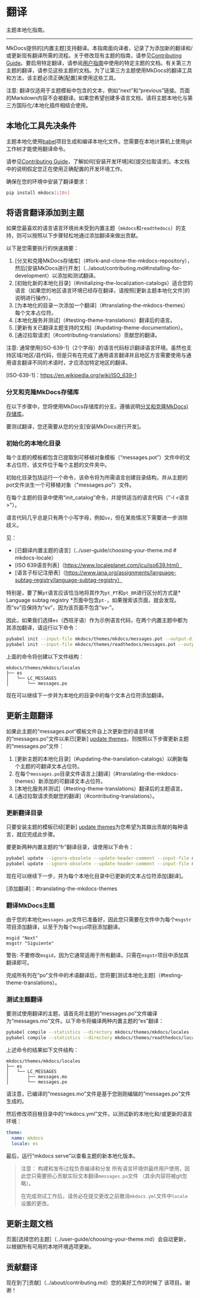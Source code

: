 # 翻译

主题本地化指南。

---

MkDocs提供的[内置主题]支持翻译。本指南面向译者，记录了为添加新的翻译和/或更新现有翻译所需的流程。关于修改现有主题的指南，请参见[Contributing Guide][update themes]。要启用特定翻译，请参阅[用户指南][built-in themes]中使用的特定主题的文档。有关第三方主题的翻译，请参见这些主题的文档。为了让第三方主题使用MkDocs的翻译工具和方法，该主题必须正确[配置]来使用这些工具。

注意:
翻译仅适用于主题模板中包含的文本，例如“next”和“previous”链接。页面的Markdown内容不会被翻译。如果您希望创建多语言文档，请将主题本地化与第三方国际化/本地化插件相结合使用。

[built-in themes]: ../user-guide/choosing-your-theme.md
[update themes]: ../about/contributing.md#submitting-changes-to-the-builtin-themes
[configured]: themes.md#supporting-theme-localizationtranslation

## 本地化工具先决条件

主题本地化使用[babel]项目生成和编译本地化文件。您需要在本地计算机上使用git工作树才能使用翻译命令。

请参见[Contributing Guide]，了解如何[安装开发环境]和[提交拉取请求]。本文档中的说明假定您正在使用正确配置的开发环境工作。

确保在您的环境中安装了翻译要求：

```bash
pip install mkdocs[i18n]
```

[babel]: https://babel.pocoo.org/en/latest/cmdline.html
[Contributing Guide]: ../about/contributing.md
[Install for Development]: ../about/contributing.md#installing-for-development
[Submit a Pull Request]: ../about/contributing.md#submitting-pull-requests

## 将语言翻译添加到主题

如果您最喜欢的语言语言环境尚未受到内置主题（`mkdocs`和`readthedocs`）的支持，则可以按照以下步骤轻松地通过添加翻译来做出贡献。

以下是您需要执行的快速摘要：

1. [分叉和克隆MkDocs存储库]（#fork-and-clone-the-mkdocs-repository），然后[安装MkDocs进行开发]（../about/contributing.md#installing-for-development）以添加和测试翻译。
2. [初始化新的本地化目录]（#initializing-the-localization-catalogs）适合您的语言（如果您的地区语言环境已经存在翻译，请按照[更新主题本地化文件]的说明进行操作）。
3. [为本地化的目录一次添加一个翻译]（#translating-the-mkdocs-themes）每个文本占位符。
4. [本地化服务并测试]（#testing-theme-translations）翻译后的语言。
5. [更新有关已翻译主题支持的文档]（#updating-theme-documentation）。
6. [通过拉取请求]（#contributing-translations）贡献您的翻译。

注意:
通常使用[ISO-639-1]（2个字母）的语言代码标识翻译语言环境。虽然也支持区域/地区/县代码，但是只有在完成了通用语言翻译并且地区方言需要使用与通用语言翻译不同的术语时，才应添加特定地区的翻译。

[ISO-639-1]：https://en.wikipedia.org/wiki/ISO_639-1

### 分叉和克隆MkDocs存储库

在以下步骤中，您将使用MkDocs存储库的分支。遵循说明[分叉和克隆MkDocs)存储库](../about/contributing.md#installing-for-development)。

要测试翻译，您还需要从您的分支[安装MkDocs进行开发]。

### 初始化的本地化目录

每个主题的模板都包含已提取到可移植对象模板（“messages.pot”）文件中的文本占位符，该文件位于每个主题的文件夹中。

初始化目录包括运行一个命令，该命令将为所需语言创建目录结构，并从主题的pot文件派生一个可移植对象（"messages.po"）文件。

在每个主题的目录中使用“init_catalog”命令，并提供适当的语言代码（"-l <语言>"）。

语言代码几乎总是只有两个小写字母，例如`sv`，但在某些情况下需要进一步消除歧义。

见：

* [已翻译内置主题的语言]（../user-guide/choosing-your-theme.md # mkdocs-locale）
* [ISO 639语言列表]（https://www.localeplanet.com/icu/iso639.html）
* [语言子标记注册表]（https://www.iana.org/assignments/language-subtag-registry/language-subtag-registry）

特别是，要了解`pt`语言应该恰当地将其作为`pt_PT`和`pt_BR`进行区分的方式是* Language subtag registry *页面中包含`pt-`，如果搜索该页面，就会发现。而“sv”应保持为“sv”，因为该页面不包含“sv-”。

因此，如果我们选择`es`（西班牙语）作为示例语言代码，在两个内置主题中都为其添加翻译，请运行以下命令：

```bash
pybabel init --input-file mkdocs/themes/mkdocs/messages.pot --output-dir mkdocs/themes/mkdocs/locales -l es
pybabel init --input-file mkdocs/themes/readthedocs/messages.pot --output-dir mkdocs/themes/readthedocs/locales -l es
```

上面的命令将创建以下文件结构：

```text
mkdocs/themes/mkdocs/locales
├── es
│   └── LC_MESSAGES
│       └── messages.po
```

现在可以继续下一步并为本地化的目录中的每个文本占位符添加翻译。

## 更新主题翻译

如果此主题的“messages.pot”模板文件自上次更新您的语言环境的“messages.po”文件以来已[更新] [update themes]，则按照以下步骤更新主题的“messages.po”文件：

1. [更新主题的本地化目录]（#updating-the-translation-catalogs）以刷新每个主题的可翻译文本占位符。
2. 在每个`messages.po`目录文件语言上[翻译]（#translating-the-mkdocs-themes）新添加的可翻译文本占位符。
3. [本地化服务并测试]（#testing-theme-translations）翻译后的主题语言。
4. [通过拉取请求贡献您的翻译]（#contributing-translations）。

### 更新翻译目录

只要安装主题的模板已经[更新] [update themes]为您希望为其做出贡献的每种语言，就应完成此步骤。

要更新两种内置主题的“fr”翻译目录，请使用以下命令：

```bash
pybabel update --ignore-obsolete --update-header-comment --input-file mkdocs/themes/mkdocs/messages.pot --output-dir mkdocs/themes/mkdocs/locales -l fr
pybabel update --ignore-obsolete --update-header-comment --input-file mkdocs/themes/readthedocs/messages.pot --output-dir mkdocs/themes/readthedocs/locales -l fr
```

现在可以继续下一步，并为每个本地化目录中已更新的文本占位符添加[翻译]。

[添加翻译]：#translating-the-mkdocs-themes

### 翻译MkDocs主题

由于您的本地化`messages.po`文件已准备好，因此您只需要在文件中为每个`msgstr`项目添加翻译，以至于为每个`msgid`项目添加翻译。

```text
msgid "Next"
msgstr "Siguiente"
```

警告:
不要修改`msgid`，因为它通常适用于所有翻译。只需在`msgstr`项目中添加其翻译即可。

完成所有列在“po”文件中的术语翻译后，您将要[测试本地化主题]（#testing-theme-translations）。

### 测试主题翻译

要测试使用翻译的主题，请首先将主题的“messages.po”文件编译为“messages.mo”文件。以下命令将编译两种内置主题的“es”翻译：

```bash
pybabel compile --statistics --directory mkdocs/themes/mkdocs/locales -l es
pybabel compile --statistics --directory mkdocs/themes/readthedocs/locales -l es
```

上述命令的结果如下文件结构：

```text
mkdocs/themes/mkdocs/locales
├── es
│   └── LC_MESSAGES
│       ├── messages.mo
│       └── messages.po
```

请注意，已编译的“messages.mo”文件是基于您刚刚编辑的“messages.po”文件生成的。

然后修改项目根目录中的“mkdocs.yml”文件，以测试新的本地化和/或更新的语言环境：

```yaml
theme:
  name: mkdocs
  locale: es
```

最后，运行“mkdocs serve”以查看主题的新本地化版本。

> 注意：
> 构建和发布过程负责编译和分发
> 所有语言环境供最终用户使用，因此您只需要担心贡献实际文本翻译`messages.po`文件
> （其余内容将被git忽略）。
>
> 在完成测试工作后，请务必在提交更改之前撤消`mkdocs.yml`文件中`locale`设置的更改。

## 更新主题文档

页面[选择您的主题]（../user-guide/choosing-your-theme.md）会自动更新，以根据所有可用的本地环境选项更新。

## 贡献翻译

现在到了[贡献]（../about/contributing.md）您的美好工作的时候了
该项目。谢谢！